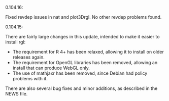 0.104.16:

Fixed revdep issues in nat and plot3Drgl.  No other revdep
problems found.

0.104.15:

There are fairly large changes in this update, intended to
make it easier to install rgl:

 - The requirement for R 4+ has been relaxed, allowing it to
 install on older releases again.
 - The requirement for OpenGL libraries has been removed,
 allowing an install that can produce WebGL only.
 - The use of mathjaxr has been removed, since Debian had
 policy problems with it.
 
There are also several bug fixes and minor additions, as described in the NEWS file.
